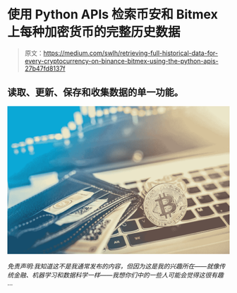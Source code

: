 # 使用 Python APIs 检索币安和 Bitmex 上每种加密货币的完整历史数据

> 原文：<https://medium.com/swlh/retrieving-full-historical-data-for-every-cryptocurrency-on-binance-bitmex-using-the-python-apis-27b47fd8137f>

## 读取、更新、保存和收集数据的单一功能。

![](img/3170fa9988c4b296a27a9018654f045f.png)

*免责声明:我知道这不是我通常发布的内容，但因为这是我的兴趣所在——就像传统金融、机器学习和数据科学一样——我想你们中的一些人可能会觉得这很有趣* …